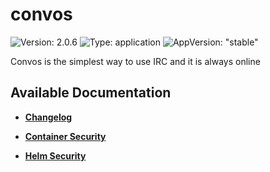 # convos

![Version: 2.0.6](https://img.shields.io/badge/Version-2.0.6-informational?style=flat-square) ![Type: application](https://img.shields.io/badge/Type-application-informational?style=flat-square) ![AppVersion: "stable"](https://img.shields.io/badge/AppVersion-"stable"-informational?style=flat-square)

Convos is the simplest way to use IRC and it is always online

## Available Documentation

- [**Changelog**](CHANGELOG)

- [**Container Security**](container-security)

- [**Helm Security**](helm-security)

